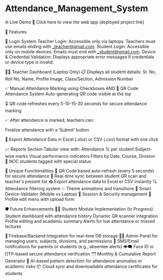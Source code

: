 # Attendance_Management_System

🌐 Live Demo
🔗 Click here to view the web app
(deployed project link)

🎯 Features


🔐 Login System
Teacher Login: Accessible only via laptops. Teachers must use emails ending with _teacher@gmail.com.
Student Login: Accessible only on mobile devices. Emails must end with _student@gmail.com.
Device & Credential Validation: Displays appropriate error messages if credentials or device type is invalid.

👩‍🏫 Teacher Dashboard (Laptop Only)
📋 Displays all student details:
Sr. No, Roll No, Name, Profile Image, Class/Section, Admission Number

✅ Manual Attendance Marking using Checkboxes
                AND
📸 QR Code Attendance System
Auto-generating QR code visible at the top

⏳ QR code refreshes every 5-10-15-30 seconds for secure attendance marking

✅ After attendance is marked, teachers can:

Finalize attendance with a ‘Submit’ button

🧾 Export Attendance Data in Excel (.xlsx) or CSV (.csv) format with one click


📈 Reports Section
Tabular view with:
Attendance % per student
Subject-wise marks
Visual performance indicators
Filters by Date, Course, Division
📛 NOC students tagged with special status


🚀 Unique Functionalities
🔁 QR Code based auto-refresh (every 5 seconds) for secure attendance
🔄 Real-time sync between student QR scan and teacher's present list
📥 Export attendance data to Excel or CSV instantly
🔍 Attendance filtering system
✨ Theme animations and transitions
🧠 Smart Device-Validator (Mobile vs Laptop)
🔐 Session & Security management
🧭 Profile edit menu with upload form

🛡️ Future Enhancements
🧑‍🎓 Student Module Implementation (In Progress):
Student dashboard with attendance history
Dynamic QR scanner integration
Profile editing and academic summary
Alerts for low attendance or missed lectures

🔗 Firebase/Backend Integration for real-time DB storage
🧑‍💼 Admin Panel for managing users, subjects, divisions, and permissions
📧 SMS/Email notifications for parents or students (e.g., absentee alerts)
👁️‍🗨️ Face ID or OTP-based secure attendance verification
🗂️ Monthly & Cumulative Report Generator
🧠 AI-based pattern detection for attendance anomalies or academic risks
📦 Cloud sync and downloadable attendance certificates for students
